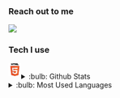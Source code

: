 ### Reach out to me
[<img  width="22" src="https://unpkg.com/simple-icons@v4/icons/twitter.svg" align="left" />][twitter]
<br>
### Tech I use
<img align="left"  src="https://raw.githubusercontent.com/github/explore/80688e429a7d4ef2fca1e82350fe8e3517d3494d/topics/html/html.png" width="25" height="25" />
</br>
<details>
<summary>:bulb: Github Stats</summary>
<img src="https://github-readme-stats.vercel.app/api?username=NuncaDesista&theme=radical" >
</details>

<details>
<summary>:bulb:  Most Used Languages</summary>
<img src="https://github-readme-stats.vercel.app/api/top-langs/?username=NuncaDesista&layout=compact" >
</details>

[twitter]: https://twitter.com/NuncaDesista06
